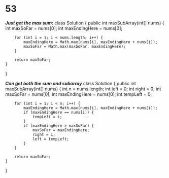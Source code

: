 # 53 

**_Just get the max sum:_**
class Solution {
    public int maxSubArray(int[] nums) {
        int maxSoFar = nums[0];
        int maxEndingHere = nums[0];
        
        for (int i = 1; i < nums.length; i++) {
            maxEndingHere = Math.max(nums[i], maxEndingHere + nums[i]);
            maxSoFar = Math.max(maxSoFar, maxEndingHere);
        }
        
        return maxSoFar;
    }
} 

**_Can get both the sum and subarray_**
class Solution {
    public int maxSubArray(int[] nums) {
        int n = nums.length;
        int left = 0;
        int right = 0;
        int maxSoFar = nums[0];
        int maxEndingHere = nums[0];
        int tempLeft = 0;
        
        for (int i = 1; i < n; i++) {
            maxEndingHere = Math.max(nums[i], maxEndingHere + nums[i]);
            if (maxEndingHere == nums[i]) {
                tempLeft = i;
            }
            if (maxEndingHere > maxSoFar) {
                maxSoFar = maxEndingHere;
                right = i;
                left = tempLeft;
            }
        }
        
        return maxSoFar;
    }
}
